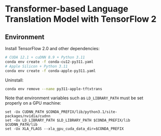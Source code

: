# Transformer-based Language Translation Model with TensorFlow 2

## Environment

Install TensorFlow 2.0 and other dependencies:

```bash
# CUDA 12.1 + cuDNN 8.9 + Python 3.11
conda env create -f conda-cu12-py311.yaml
# Apple Silicon + Python 3.11
conda env create -f conda-apple-py311.yaml
```

Uninstall:

```bash
conda env remove --name py311-apple-tftxtrans
```

Note that environment variables such as `LD_LIBRARY_PATH` must be set properly
on a GPU machine:

```fish
set -Ux CUDNN_PATH $CONDA_PREFIX/lib/python3.1/site-packages/nvidia/cudnn
set -Ux LD_LIBRARY_PATH $LD_LIBRARY_PATH $CONDA_PREFIX/lib $CUDNN_PATH/lib
set -Ux XLA_FLAGS --xla_gpu_cuda_data_dir=$CONDA_PREFIX
```
